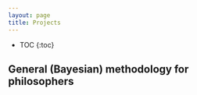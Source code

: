 ```yaml
---
layout: page
title: Projects
---
```


* TOC
{:toc}

## General (Bayesian) methodology for philosophers


